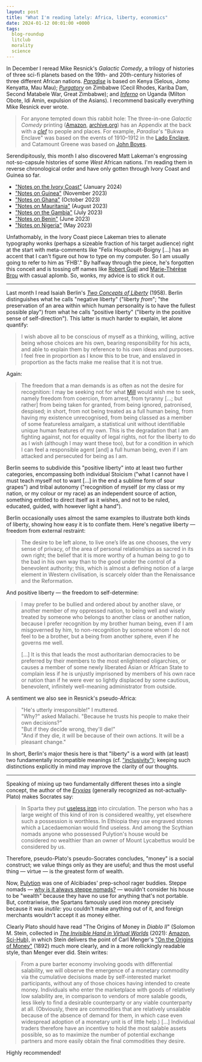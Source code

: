```yaml
---
layout: post
title: "What I'm reading lately: Africa, liberty, economics"
date: 2024-01-12 00:01:00 +0000
tags:
  blog-roundup
  litclub
  morality
  science
---
```


In December I reread Mike Resnick's _Galactic Comedy_, a trilogy of
histories of three sci-fi planets based on the 19th- and 20th-century
histories of three different African nations.
[_Paradise_](https://amzn.to/48IiZ9i) is based on Kenya (Selous, Jomo Kenyatta, Mau Mau);
[_Purgatory_](https://amzn.to/48wfsea) on Zimbabwe (Cecil Rhodes, Kariba Dam, Second Matabele War, Great Zimbabwe);
and [_Inferno_](https://amzn.to/48RFZ5G) on Uganda (Milton Obote, Idi Amin, expulsion of the Asians).
I recommend basically everything Mike Resnick ever wrote.

> For anyone tempted down this rabbit hole: The three-in-one _Galactic Comedy_ printing
> ([Amazon](https://amzn.to/48qP4m2), [archive.org](https://archive.org/details/galacticcomedyth0000resn/))
> has an Appendix at the back with a [_clef_](https://en.wikipedia.org/wiki/Roman_%C3%A0_clef)
> to people and places. For example, _Paradise_'s "Bukwa Enclave" was based on the
> events of 1910–1912 in the [Lado Enclave](https://archive.org/details/wanderingsofelep1923bell/page/n151/mode/1up),
> and Catamount Greene was based on [John Boyes](https://archive.org/details/howibecamekingof00boyeiala/page/n1/mode/2up).

Serendipitously, this month I also discovered Matt Lakeman's engrossing not-so-capsule histories
of some _West_ African nations. I'm reading them in reverse chronological order and have only
gotten through Ivory Coast and Guinea so far.

- ["Notes on the Ivory Coast"](https://mattlakeman.org/2024/01/01/notes-on-the-ivory-coast/) (January 2024)
- ["Notes on Guinea"](https://mattlakeman.org/2023/11/07/notes-on-guinea/) (November 2023)
- ["Notes on Ghana"](https://mattlakeman.org/2023/10/09/notes-on-ghana/) (October 2023)
- ["Notes on Mauritania"](https://mattlakeman.org/2023/08/16/notes-on-mauritania/) (August 2023)
- ["Notes on the Gambia"](https://mattlakeman.org/2023/07/10/notes-on-the-gambia/) (July 2023)
- ["Notes on Benin"](https://mattlakeman.org/2023/06/08/notes-on-benin/) (June 2023)
- ["Notes on Nigeria"](https://mattlakeman.org/2023/05/09/notes-on-nigeria/) (May 2023)

Unfathomably, in the Ivory Coast piece Lakeman tries to alienate typography wonks (perhaps a sizeable
fraction of his target audience) right at the start with meta-comments like "Felix Houphouët-Boigny
[...] has an accent that I can't figure out how to type on my computer.
So I am usually going to refer to him as 'FHB'." By halfway through the piece, he's forgotten this
conceit and is tossing off names like [Robert Guéï](https://en.wikipedia.org/wiki/Robert_Gu%C3%A9%C3%AF)
and [Marie-Thérèse Brou](https://en.wikipedia.org/wiki/Marie-Th%C3%A9r%C3%A8se_Houphou%C3%ABt-Boigny)
with casual aplomb. So, wonks, my advice is to stick it out.

---

Last month I read Isaiah Berlin's [_Two Concepts of Liberty_](https://berlin.wolf.ox.ac.uk/published_works/tcl/) (1958).
Berlin distinguishes what he calls "negative liberty" ("liberty _from_"; "the preservation of an area
within which human personality is to have the fullest possible play") from what he calls "positive liberty"
("liberty in the positive sense of self-direction").
This latter is much harder to explain, let alone quantify:

> I wish above all to be conscious of myself as a
> thinking, willing, active being whose choices are his own, bearing
> responsibility for his acts, and able to explain them by reference to
> his own ideas and purposes. I feel free in proportion as I know this
> to be true, and enslaved in proportion as the facts make me realise
> that it is not true.

Again:

> The freedom that a man demands is as often as not the desire
> for recognition: I may be seeking not for what [Mill](https://en.wikipedia.org/wiki/John_Stuart_Mill)
> would wish me to seek, namely freedom from coercion, from arrest,
> from tyranny [...; but rather] from being taken for granted, from
> being ignored, patronised, despised; in short, from not being
> treated as a full human being, from having my existence unrecognised,
> from being classed as a member of some featureless amalgam, a
> statistical unit without identifiable unique human features of my own.
> This is the degradation that I am fighting against, not for equality
> of legal rights, not for the liberty to do as I wish (although I
> may want these too), but for a condition in which I can feel a
> responsible agent [and] a full human being,
> even if I am attacked and persecuted for being as I am.

Berlin seems to subdivide this "positive liberty" into
at least two further categories, encompassing both individual Stoicism
("what I cannot have I must teach myself not to want [...] in the end a sublime form of sour grapes")
and tribal autonomy
("recognition of myself (or my class or my nation, or my colour or my race) as an independent source
of action, something entitled to direct itself as it wishes, and not to be ruled, educated, guided,
with however light a hand").

Berlin occasionally uses almost the same examples to illustrate both kinds of liberty,
showing how easy it is to conflate them.
Here's negative liberty — freedom from external restraint:

> The desire to be left alone, to live
> one’s life as one chooses, the very sense of privacy, of the area of
> personal relationships as sacred in its own right; the belief that it is
> more worthy of a human being to go to the bad in his own way
> than to the good under the control of a benevolent authority; this,
> which is almost a defining notion of a large element in Western
> civilisation, is scarcely older than the Renaissance and the
> Reformation.

And positive liberty — the freedom to self-determine:

> I may prefer to be bullied and ordered about by another slave,
> or another member of my oppressed nation, to being well and wisely
> treated by someone who belongs to another class or another
> nation, because I prefer recognition by my brother human being,
> even if I am misgoverned by him, to non-recognition by someone
> whom I do not feel to be a brother, but a being from another
> sphere, even if he governs me well.
>
> [...] It is this that leads the most authoritarian democracies to be
> preferred by their members to the most enlightened oligarchies,
> or causes a member of some newly liberated Asian or African State
> to complain less if he is unjustly imprisoned by members of his own
> race or nation than if he were ever so lightly displaced by some
> cautious, benevolent, infinitely well-meaning administrator from outside.

A sentiment we also see in Resnick's pseudo-Africa:

> "He's utterly irresponsible!" I muttered.  
> "Why?" asked Maliachi. "Because he trusts his people to make their own decisions?"  
> "But if they decide wrong, they'll die!"  
> "And if they die, it will be because of their own actions. It will be a pleasant change."

In short, Berlin's major thesis here is that "liberty" is a word with (at least)
two fundamentally incompatible meanings (cf. ["inclusivity"](https://www.astralcodexten.com/p/bride-of-bay-area-house-party));
keeping such distinctions explicitly in mind may improve the clarity of our thoughts.

---

Speaking of mixing up two fundamentally different theses into a single
concept, the author of the [_Eryxias_](https://en.wikipedia.org/wiki/Eryxias_(dialogue))
(generally recognized as not-actually-Plato) makes Socrates say:

> In Sparta they put [useless iron](https://en.wikipedia.org/wiki/Pelanor) into circulation.
> The person who has a large weight of this kind of iron is considered wealthy,
> yet elsewhere such a possession is worthless. In Ethiopia they use engraved stones
> which a Lacedaemonian would find useless. And among the Scythian nomads anyone who
> possessed Pulytion's house would be considered no wealthier than an owner of Mount Lycabettus
> would be considered by us.

Therefore, pseudo-Plato's pseudo-Socrates concludes, "money" is a social construct;
we value things only as they are useful; and thus the most useful thing — virtue —
is the greatest form of wealth.

Now, [Pulytion](https://penelope.uchicago.edu/Thayer/E/Roman/Texts/Plutarch/Lives/Alcibiades*.html#19.1)
was one of Alcibiades' prep-school rager buddies. Steppe nomads —
[why is it always steppe nomads?](https://www.astralcodexten.com/p/every-bay-area-house-party) —
wouldn't consider his house to be "wealth" because they have no use for anything that's
not portable.
But, contrariwise, the Spartans famously used iron money precisely because it was
_inutile:_ you couldn't make anything out of it, and foreign merchants wouldn't accept it
as money either.

Clearly Plato should have read "The Origins of Money in _Diablo II_"
(Solomon M. Stein, collected in [_The Invisible Hand in Virtual Worlds_](https://doi.org/10.1017/9781108884891) (2021):
[Amazon](https://amzn.to/47tGr9d), [Sci-Hub](https://sci-hub.se/downloads/2021-08-14/67/stein2021.pdf)),
in which Stein delivers the point of Carl Menger's
["On the Origins of Money"](https://archive.org/details/TheOriginsOfMoney/mode/2up) (1892)
much more clearly, and in a more rollickingly readable style, than Menger ever did.
Stein writes:

> From a pure barter economy involving goods with differential salability,
> we will observe the emergence of a monetary commodity via the cumulative
> decisions made by self-interested market participants, without any of
> those choices having intended to create money. Individuals who enter the
> marketplace with goods of relatively low salability are, in comparison to vendors
> of more salable goods, less likely to find a desirable counterparty or any viable
> counterparty at all. (Obviously, there are commodities that are relatively unsalable
> because of the absence of demand for them, in which case even widespread
> adoption of a monetary unit is of little help.) [...]
> Individual traders therefore have an incentive to hold the most salable assets
> possible, so as to maximize the number of potential exchange partners and more
> easily obtain the final commodities they desire.

Highly recommended!
